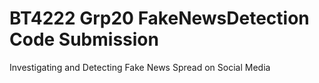 # BT4222 Grp20 FakeNewsDetection Code Submission
Investigating and Detecting Fake News Spread on Social Media
